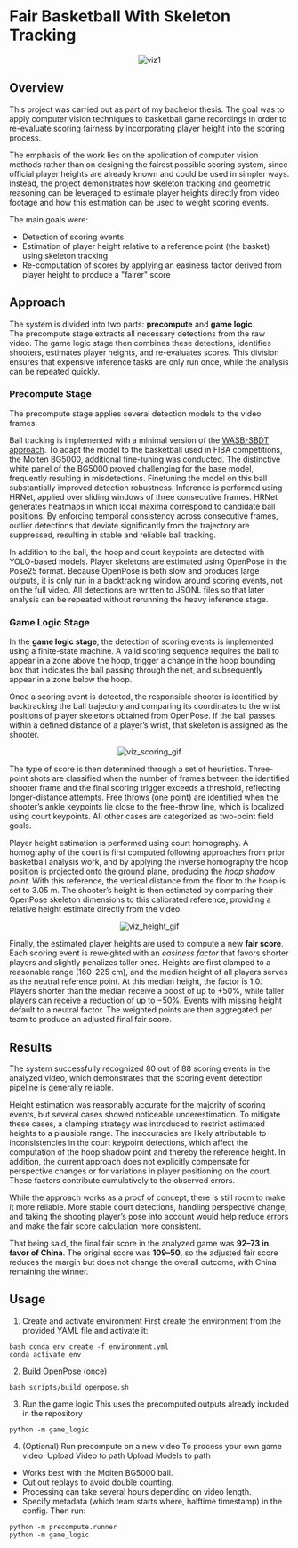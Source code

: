 # Fair Basketball With Skeleton Tracking

<p align="center">
  <img src="https://github.com/user-attachments/assets/c767902e-7a83-4688-abe2-a12e216668da" alt="viz1" />
</p>

## Overview
This project was carried out as part of my bachelor thesis.  The goal was to apply computer vision techniques to basketball game recordings in order to re-evaluate scoring fairness by incorporating player height into the scoring process.

The emphasis of the work lies on the application of computer vision methods rather than on designing the fairest possible scoring system, since official player heights are already known and could be used in simpler ways. Instead, the project demonstrates how skeleton tracking and geometric reasoning can be leveraged to estimate player heights directly from video footage and how this estimation can be used to weight scoring events.

The main goals were:
- Detection of scoring events  
- Estimation of player height relative to a reference point (the basket) using skeleton tracking  
- Re-computation of scores by applying an easiness factor derived from player height to produce a "fairer" score 

## Approach
The system is divided into two parts: **precompute** and **game logic**.  
The precompute stage extracts all necessary detections from the raw video. The game logic stage then combines these detections, identifies shooters, estimates player heights, and re-evaluates scores. This division ensures that expensive inference tasks are only run once, while the analysis can be repeated quickly.

### Precompute Stage
The precompute stage applies several detection models to the video frames.

Ball tracking is implemented with a minimal version of the [WASB-SBDT approach](https://github.com/nttcom/WASB-SBDT). To adapt the model to the basketball used in FIBA competitions, the Molten BG5000, additional fine-tuning was conducted. The distinctive white panel of the BG5000 proved challenging for the base model, frequently resulting in misdetections. Finetuning the model on this ball substantially improved detection robustness. Inference is performed using HRNet, applied over sliding windows of three consecutive frames. HRNet generates heatmaps in which local maxima correspond to candidate ball positions. By enforcing temporal consistency across consecutive frames, outlier detections that deviate significantly from the trajectory are suppressed, resulting in stable and reliable ball tracking.

In addition to the ball, the hoop and court keypoints are detected with YOLO-based models. Player skeletons are estimated using OpenPose in the Pose25 format. Because OpenPose is both slow and produces large outputs, it is only run in a backtracking window around scoring events, not on the full video. All detections are written to JSONL files so that later analysis can be repeated without rerunning the heavy inference stage.

### Game Logic Stage
In the **game logic stage**, the detection of scoring events is implemented using a finite-state machine. A valid scoring sequence requires the ball to appear in a zone above the hoop, trigger a change in the hoop bounding box that indicates the ball passing through the net, and subsequently appear in a zone below the hoop.

Once a scoring event is detected, the responsible shooter is identified by backtracking the ball trajectory and comparing its coordinates to the wrist positions of player skeletons obtained from OpenPose. If the ball passes within a defined distance of a player’s wrist, that skeleton is assigned as the shooter.

<p align="center">
  <img src="https://github.com/user-attachments/assets/6723b138-4813-4872-a18d-65adf020912d" alt="viz_scoring_gif" />
</p>

The type of score is then determined through a set of heuristics. Three-point shots are classified when the number of frames between the identified shooter frame and the final scoring trigger exceeds a threshold, reflecting longer-distance attempts. Free throws (one point) are identified when the shooter’s ankle keypoints lie close to the free-throw line, which is localized using court keypoints. All other cases are categorized as two-point field goals.

Player height estimation is performed using court homography. A homography of the court is first computed following approaches from prior basketball analysis work, and by applying the inverse homography the hoop position is projected onto the ground plane, producing the _hoop shadow point_. With this reference, the vertical distance from the floor to the hoop is set to 3.05 m. The shooter’s height is then estimated by comparing their OpenPose skeleton dimensions to this calibrated reference, providing a relative height estimate directly from the video.

<p align="center">
  <img src="https://github.com/user-attachments/assets/1b2de49f-b09f-45ec-8d8a-65c0fcf662a6" alt="viz_height_gif" />
</p>

Finally, the estimated player heights are used to compute a new **fair score**. Each scoring event is reweighted with an _easiness factor_ that favors shorter players and slightly penalizes taller ones. Heights are first clamped to a reasonable range (160–225 cm), and the median height of all players serves as the neutral reference point. At this median height, the factor is 1.0. Players shorter than the median receive a boost of up to +50%, while taller players can receive a reduction of up to −50%. Events with missing height default to a neutral factor. The weighted points are then aggregated per team to produce an adjusted final fair score.

## Results
The system successfully recognized 80 out of 88 scoring events in the analyzed video, which demonstrates that the scoring event detection pipeline is generally reliable.  

Height estimation was reasonably accurate for the majority of scoring events, but several cases showed noticeable underestimation. To mitigate these cases, a clamping strategy was introduced to restrict estimated heights to a plausible range. The inaccuracies are likely attributable to inconsistencies in the court keypoint detections, which affect the computation of the hoop shadow point and thereby the reference height. In addition, the current approach does not explicitly compensate for perspective changes or for variations in player positioning on the court. These factors contribute cumulatively to the observed errors. 

While the approach works as a proof of concept, there is still room to make it more reliable. More stable court detections, handling perspective change, and taking the shooting player’s pose into account would help reduce errors and make the fair score calculation more consistent.

That being said, the final fair score in the analyzed game was **92–73 in favor of China**. The original score was **109–50**, so the adjusted fair score reduces the margin but does not change the overall outcome, with China remaining the winner.

## Usage

1. Create and activate environment First create the environment from the provided YAML file and activate it:
```
bash conda env create -f environment.yml
conda activate env
```
2. Build OpenPose (once)
```
bash scripts/build_openpose.sh
```
3. Run the game logic
This uses the precomputed outputs already included in the repository
```
python -m game_logic
```
4. (Optional) Run precompute on a new video
To process your own game video:
Upload Video to path
Upload Models to path
- Works best with the Molten BG5000 ball.
- Cut out replays to avoid double counting.
- Processing can take several hours depending on video length.
- Specify metadata (which team starts where, halftime timestamp) in the config.
Then run:
```
python -m precompute.runner
python -m game_logic
```


